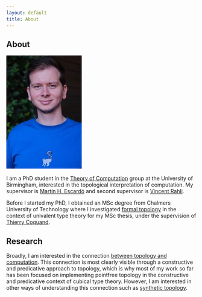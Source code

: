 ```yaml
---
layout: default
title: About
---
```


## About

<img src="/assets/images/maki-de-madagascar.jpg" alt="Maki de Madagascar"/>

I am a PhD student in the [Theory of Computation][1] group at the University of
Birmingham, interested in the topological interpretation of computation. My
supervisor is [Martín H. Escardó][2] and second supervisor is [Vincent
Rahli][3].

Before I started my PhD, I obtained an MSc degree from Chalmers University of
Technology where I investigated [formal topology][4] in the context of univalent
type theory for my MSc thesis, under the supervision of [Thierry Coquand][5].

## Research

Broadly, I am interested in the connection [between topology and
computation][12]. This connection is most clearly visible through a constructive
and predicative approach to topology, which is why most of my work so far has
been focused on implementing pointfree topology in the constructive and
predicative context of cubical type theory. However, I am interested in other
ways of understanding this connection such as [synthetic topology][10].

[1]: https://www.birmingham.ac.uk/research/activity/computer-science/theory-of-computation
[2]: https://www.cs.bham.ac.uk/~mhe
[3]: https://www.cs.bham.ac.uk/~rahliv
[4]: http://www.cse.chalmers.se/~coquand/formal.html
[5]: http://www.cse.chalmers.se/~coquand/
[6]: https://en.wikipedia.org/wiki/Univalent_foundations
[10]: https://www.sciencedirect.com/science/article/pii/S1571066104051357
[11]: https://www.worldscientific.com/worldscibooks/10.1142/12263
[12]: https://www.cs.bham.ac.uk/~mhe/.talks/popl2012/escardo-popl2012.pdf#page=24

